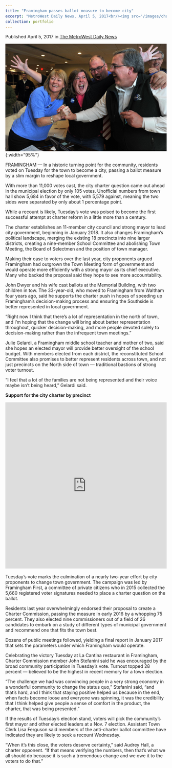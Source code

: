 ```yaml
---
title: "Framingham passes ballot measure to become city"
excerpt: "MetroWest Daily News, April 5, 2017<br/><img src='/images/charter_vote.jpg'>"
collection: portfolio
---
```

Published April 5, 2017 in [The MetroWest Daily News](http://www.metrowestdailynews.com/news/20170404/framingham-passes-ballot-measure-to-become-city)

![alt text](/images/charter_vote_full.jpg "Framingham First members Janet Leombruno, Mary Kate Feeney, Jason Smith and John Stefanini celebrate that after nearly two years of debate, Framingham voters decided to adopt a new city charter, replacing Town Meeting with a mayor and city council. [Daily News Staff Photo/Allan Jung]"){:width="95%"}

FRAMINGHAM — In a historic turning point for the community, residents voted on Tuesday for the town to become a city, passing a ballot measure by a slim margin to reshape local government.

With more than 11,000 votes cast, the city charter question came out ahead in the municipal election by only 105 votes. Unofficial numbers from town hall show 5,684 in favor of the vote, with 5,579 against, meaning the two sides were separated by only about 1 percentage point.

While a recount is likely, Tuesday’s vote was poised to become the first successful attempt at charter reform in a little more than a century.

The charter establishes an 11-member city council and strong mayor to lead city government, beginning in January 2018. It also changes Framingham’s political landscape, merging the existing 18 precincts into nine larger districts, creating a nine-member School Committee and abolishing Town Meeting, the Board of Selectmen and the position of town manager.

Making their case to voters over the last year, city proponents argued Framingham had outgrown the Town Meeting form of government and would operate more efficiently with a strong mayor as its chief executive. Many who backed the proposal said they hope to see more accountability.

John Dwyer and his wife cast ballots at the Memorial Building, with two children in tow. The 33-year-old, who moved to Framingham from Waltham four years ago, said he supports the charter push in hopes of speeding up Framingham’s decision-making process and ensuring the Southside is better represented in local government.

“Right now I think that there’s a lot of representation in the north of town, and I’m hoping that the change will bring about better representation throughout, quicker decision-making, and more people devoted solely to decision-making rather than the infrequent town meetings.”

Julie Gelardi, a Framingham middle school teacher and mother of two, said she hopes an elected mayor will provide better oversight of the school budget. With members elected from each district, the reconstituted School Committee also promises to better represent residents across town, and not just precincts on the North side of town — traditional bastions of strong voter turnout.

“I feel that a lot of the families are not being represented and their voice maybe isn’t being heard,” Gelardi said.

**Support for the city charter by precinct**
<iframe width="100%" height="520" frameborder="0" src="https://jhaddadin.carto.com/viz/8b6f74ce-1a41-11e7-939a-0e05a8b3e3d7/embed_map" allowfullscreen webkitallowfullscreen mozallowfullscreen oallowfullscreen msallowfullscreen></iframe>

Tuesday’s vote marks the culmination of a nearly two-year effort by city proponents to change town government. The campaign was led by Framingham First, a committee of private citizens who in 2015 collected the 5,660 registered voter signatures needed to place a charter question on the ballot.

Residents last year overwhelmingly endorsed their proposal to create a Charter Commission, passing the measure in early 2016 by a whopping 75 percent. They also elected nine commissioners out of a field of 26 candidates to embark on a study of different types of municipal government and recommend one that fits the town best.

Dozens of public meetings followed, yielding a final report in January 2017 that sets the parameters under which Framingham would operate.

Celebrating the victory Tuesday at La Cantina restaurant in Framingham, Charter Commission member John Stefanini said he was encouraged by the broad community participation in Tuesday’s vote. Turnout topped 28 percent — believed to be the highest in recent memory for a town election.

“The challenge we had was convincing people in a very strong economy in a wonderful community to change the status quo,” Stefanini said, “and that’s hard, and I think that staying positive helped us because in the end, when facts become loose and everyone was spinning, it was the credibility that I think helped give people a sense of comfort in the product, the charter, that was being presented.”

If the results of Tuesday’s election stand, voters will pick the community’s first mayor and other elected leaders at a Nov. 7 election. Assistant Town Clerk Lisa Ferguson said members of the anti-charter ballot committee have indicated they are likely to seek a recount Wednesday.

“When it’s this close, the voters deserve certainty,” said Audrey Hall, a charter opponent. “If that means verifying the numbers, then that’s what we all should do because it is such a tremendous change and we owe it to the voters to do that.”
